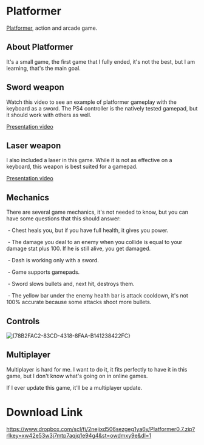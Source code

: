# Platformer
[Platformer](#download-link), action and arcade game.


## About Platformer
It's a small game, the first game that I fully ended, it's not the best, but I am learning, that's the main goal.


## Sword weapon
Watch this video to see an example of platformer gameplay with the keyboard as a sword. The PS4 controller is the natively tested gamepad, but it should work with others as well.

[Presentation video](https://www.dropbox.com/scl/fi/xquoc1q2r9nmyk3jhqwm7/Platformer.mp4?rlkey=frj7sw7vl09bf9wmrktryz5sn&st=e650mxck&dl=0)


## Laser weapon
I also included a laser in this game. While it is not as effective on a keyboard, this weapon is best suited for a gamepad.

[Presentation video](https://www.dropbox.com/scl/fi/duatbyjt97me07k21bedy/PlatformerLaser.mp4?rlkey=btwsz5lfvfne27v8o0wm747zs&st=h8ar79pn&dl=0)


## Mechanics
There are several game mechanics, it's not needed to know, but you can have some questions that this should answer:

 - Chest heals you, but if you have full health, it gives you power.
 
 - The damage you deal to an enemy when you collide is equal to your damage stat plus 100. If he is still alive, you get damaged.
 
 - Dash is working only with a sword.
 
 - Game supports gamepads.
 
 - Sword slows bullets and, next hit, destroys them.
 
 - The yellow bar under the enemy health bar is attack cooldown, it's not 100% accurate because some attacks shoot more bullets.


## Controls
![{78B2FAC2-83CD-4318-8FAA-B141238422FC}](https://github.com/user-attachments/assets/2ba7c1ce-1e5f-4c0e-b29a-b81f81673c76)


## Multiplayer
Multiplayer is hard for me. I want to do it, it fits perfectly to have it in this game, but I don't know what's going on in online games.

If I ever update this game, it'll be a multiplayer update.


# Download Link
https://www.dropbox.com/scl/fi/2nejixd506sezgeg1ya6y/Platformer0.7.zip?rlkey=xw42e53w3j7mtp7aqjq1e94g4&st=owdmxy9e&dl=1
